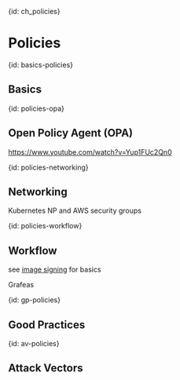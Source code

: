 {id: ch_policies}
# Policies

{id: basics-policies}
## Basics

{id: policies-opa}
## Open Policy Agent (OPA)

https://www.youtube.com/watch?v=Yup1FUc2Qn0

{id: policies-networking}
## Networking
 
Kubernetes NP and AWS security groups
 
{id: policies-workflow}
## Workflow

see [image signing](#containers-signing) for basics

Grafeas

{id: gp-policies}
## Good Practices

{id: av-policies}
## Attack Vectors



